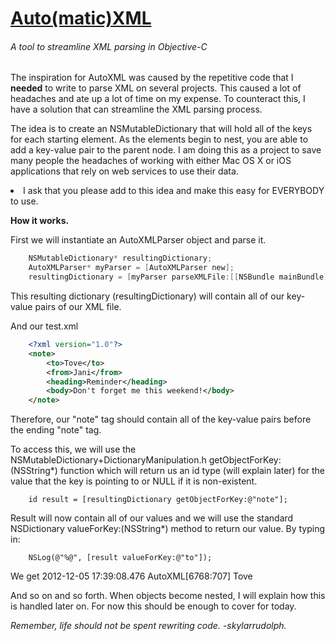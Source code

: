 <h1><u>Auto(matic)XML</u></h1>
<h6>A tool to streamline XML parsing in Objective-C</h6>

<p>The inspiration for AutoXML was caused by the repetitive code that I <b>needed</b> to write to parse XML on several projects. This caused a lot of headaches and ate up a lot of time on my expense. To counteract this, I have a solution that can streamline the XML parsing process.

The idea is to create an NSMutableDictionary that will hold all of the keys for each starting element. As the elements begin to nest, you are able to add a key-value pair to the parent node. I am doing this as a project to save many people the headaches of working with either Mac OS X or iOS applications that rely on web services to use their data. 

<li>I ask that you please add to this idea and make this easy for EVERYBODY to use. 

<b>How it works.</b>

First we will instantiate an AutoXMLParser object and parse it. 

```objective-c
    NSMutableDictionary* resultingDictionary;
    AutoXMLParser* myParser = [AutoXMLParser new];
    resultingDictionary = [myParser parseXMLFile:[[NSBundle mainBundle]pathForResource:@"test" ofType:@"xml"]];
```
This resulting dictionary (resultingDictionary) will contain all of our key-value pairs of our XML file.

And our test.xml

```xml
    <?xml version="1.0"?>
    <note>
        <to>Tove</to>
        <from>Jani</from>
        <heading>Reminder</heading>
        <body>Don't forget me this weekend!</body>
    </note>
```

Therefore, our "note" tag should contain all of the key-value pairs before the ending "note" tag. 

To access this, we will use the NSMutableDictionary+DictionaryManipulation.h getObjectForKey:(NSString*) function which will return us an id type (will explain later) for the value that the key is pointing to or NULL if it is non-existent. 

```smalltalk
    id result = [resultingDictionary getObjectForKey:@"note"];
```

Result will now contain all of our values and we will use the standard NSDictionary valueForKey:(NSString*) method to return our value. 
By typing in: 

```smalltalk
    NSLog(@"%@", [result valueForKey:@"to"]);
```
We get
    2012-12-05 17:39:08.476 AutoXML[6768:707] Tove

And so on and so forth. When objects become nested, I will explain how this is handled later on. For now this should be enough to cover for today.


<i>Remember, life should not be spent rewriting code.
-skylarrudolph.